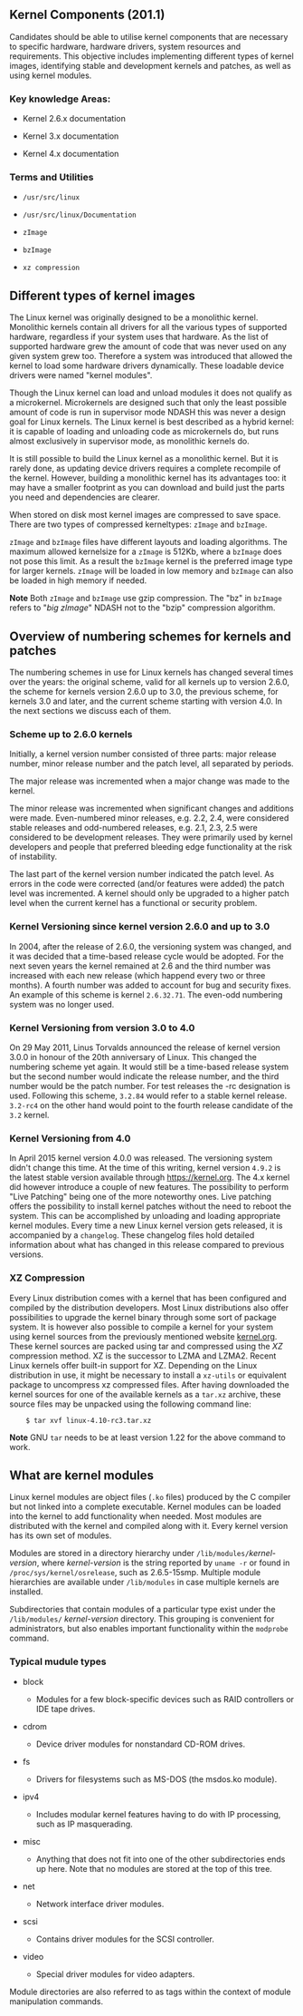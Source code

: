 ## Kernel Components (201.1)


Candidates should be able to utilise kernel components that are
necessary to specific hardware, hardware drivers, system resources and
requirements. This objective includes implementing different types of
kernel images, identifying stable and development kernels and patches,
as well as using kernel modules.

###  Key knowledge Areas:

-   Kernel 2.6.x documentation

-   Kernel 3.x documentation

-   Kernel 4.x documentation

###  Terms and Utilities

-   `/usr/src/linux`

-   `/usr/src/linux/Documentation`

-   `zImage`

-   `bzImage`

-   `xz compression`


##  Different types of kernel images 

The Linux kernel was originally designed to be a monolithic kernel.
Monolithic kernels contain all drivers for all the various types of
supported hardware, regardless if your system uses that hardware. As the
list of supported hardware grew the amount of code that was never used
on any given system grew too. Therefore a system was introduced that
allowed the kernel to load some hardware drivers dynamically. These
loadable device drivers were named \"kernel modules\".

Though the Linux kernel can load and unload modules it does not qualify
as a microkernel. Microkernels are designed such that only the least
possible amount of code is run in supervisor mode NDASH this was never a
design goal for Linux kernels. The Linux kernel is best described as a
hybrid kernel: it is capable of loading and unloading code as
microkernels do, but runs almost exclusively in supervisor mode, as
monolithic kernels do.

It is still possible to build the Linux kernel as a monolithic kernel.
But it is rarely done, as updating device drivers requires a complete
recompile of the kernel. However, building a monolithic kernel has its
advantages too: it may have a smaller footprint as you can download and
build just the parts you need and dependencies are clearer.

When stored on disk most kernel images are compressed to save space.
There are two types of compressed kerneltypes: `zImage` and `bzImage`.

`zImage` and `bzImage` files have different layouts and loading
algorithms. The maximum allowed kernelsize for a `zImage` is 512Kb,
where a `bzImage` does not pose this limit. As a result the `bzImage`
kernel is the preferred image type for larger kernels. `zImage` will be
loaded in low memory and `bzImage` can also be loaded in high memory if
needed.

**Note**
Both `zImage` and `bzImage` use gzip compression. The "bz" in `bzImage`
refers to "*big zImage*" NDASH not to the "bzip" compression algorithm.

##  Overview of numbering schemes for kernels and patches 

The numbering schemes in use for Linux kernels has changed several times
over the years: the original scheme, valid for all kernels up to version
2.6.0, the scheme for kernels version 2.6.0 up to 3.0, the previous
scheme, for kernels 3.0 and later, and the current scheme starting with
version 4.0. In the next sections we discuss each of them.

###   Scheme up to 2.6.0 kernels

Initially, a kernel version number consisted of three parts: major
release number, minor release number and the patch level, all separated
by periods.

The major release was incremented when a major change was made to the
kernel.

The minor release was incremented when significant changes and additions
were made. Even-numbered minor releases, e.g. 2.2, 2.4, were considered
stable releases and odd-numbered releases, e.g. 2.1, 2.3, 2.5 were
considered to be development releases. They were primarily used by
kernel developers and people that preferred bleeding edge functionality
at the risk of instability.

The last part of the kernel version number indicated the patch level. As
errors in the code were corrected (and/or features were added) the patch
level was incremented. A kernel should only be upgraded to a higher
patch level when the current kernel has a functional or security
problem.

###   Kernel Versioning since kernel version 2.6.0 and up to 3.0 

In 2004, after the release of 2.6.0, the versioning system was changed,
and it was decided that a time-based release cycle would be adopted. For
the next seven years the kernel remained at 2.6 and the third number was
increased with each new release (which happend every two or three
months). A fourth number was added to account for bug and security
fixes. An example of this scheme is kernel `2.6.32.71`. The even-odd
numbering system was no longer used.

###   Kernel Versioning from version 3.0 to 4.0 

On 29 May 2011, Linus Torvalds announced the release of kernel version
3.0.0 in honour of the 20th anniversary of Linux. This changed the
numbering scheme yet again. It would still be a time-based release
system but the second number would indicate the release number, and the
third number would be the patch number. For test releases the -rc
designation is used. Following this scheme, `3.2.84` would refer to a
stable kernel release. `3.2-rc4` on the other hand would point to the
fourth release candidate of the `3.2` kernel.

###   Kernel Versioning from 4.0 

In April 2015 kernel version 4.0.0 was released. The versioning system
didn't change this time. At the time of this writing, kernel version
`4.9.2` is the latest stable version available through
<https://kernel.org>. The 4.x kernel did however introduce a couple of
new features. The possibility to perform "Live Patching" being one of
the more noteworthy ones. Live patching offers the possibility to
install kernel patches without the need to reboot the system. This can
be accomplished by unloading and loading appropriate kernel modules.
Every time a new Linux kernel version gets released, it is accompanied
by a `changelog`. These changelog files hold detailed information about
what has changed in this release compared to previous versions.

###   XZ Compression

Every Linux distribution comes with a kernel that has been configured
and compiled by the distribution developers. Most Linux distributions
also offer possibilities to upgrade the kernel binary through some sort
of package system. It is however also possible to compile a kernel for
your system using kernel sources from the previously mentioned website
[kernel.org](https://kernel.org). These kernel sources are packed using
tar and compressed using the *XZ* compression method. XZ is the
successor to LZMA and LZMA2. Recent Linux kernels offer built-in support
for XZ. Depending on the Linux distribution in use, it might be
necessary to install a `xz-utils` or equivalent package to uncompress xz
compressed files. After having downloaded the kernel sources for one of
the available kernels as a `tar.xz` archive, these source files may be
unpacked using the following command line:

        $ tar xvf linux-4.10-rc3.tar.xz
                

**Note**
GNU `tar` needs to be at least version 1.22 for the above command to
work.

##  What are kernel modules 

Linux kernel modules are object files (`.ko` files) produced by the C
compiler but not linked into a complete executable. Kernel modules can
be loaded into the kernel to add functionality when needed. Most modules
are distributed with the kernel and compiled along with it. Every kernel
version has its own set of modules.


Modules are stored in a directory hierarchy under
`/lib/modules/`*kernel-version*, where *kernel-version* is the string
reported by `uname -r` or found in `/proc/sys/kernel/osrelease`, such as
2.6.5-15smp. Multiple module hierarchies are available under
`/lib/modules` in case multiple kernels are installed.

Subdirectories that contain modules of a particular type exist under the
`/lib/modules/` *kernel-version* directory. This grouping is convenient
for administrators, but also enables important functionality within the
`modprobe` command.

###   Typical mudule types 

- block

	-   Modules for a few block-specific devices such as RAID controllers or
    IDE tape drives.

- cdrom

	-   Device driver modules for nonstandard CD-ROM drives.

- fs

	-   Drivers for filesystems such as MS-DOS (the msdos.ko module).

- ipv4

	-   Includes modular kernel features having to do with IP processing,
    such as IP masquerading.

- misc

	-   Anything that does not fit into one of the other subdirectories ends
    up here. Note that no modules are stored at the top of this tree.

- net

	-   Network interface driver modules.

- scsi

	-   Contains driver modules for the SCSI controller.

- video

	-   Special driver modules for video adapters.

Module directories are also referred to as tags within the context of
module manipulation commands.
